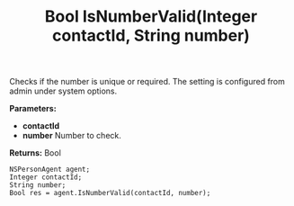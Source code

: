 ﻿---
uid: crmscript_ref_NSPersonAgent_IsNumberValid
title: Bool IsNumberValid(Integer contactId, String number)
intellisense: NSPersonAgent.IsNumberValid
keywords: NSPersonAgent, IsNumberValid
so.topic: reference
---

Checks if the number is unique or required.  The setting is configured from admin under system options.

**Parameters:**
 - **contactId** 
 - **number** Number to check.

**Returns:** Bool

```crmscript
NSPersonAgent agent;
Integer contactId;
String number;
Bool res = agent.IsNumberValid(contactId, number);
```

